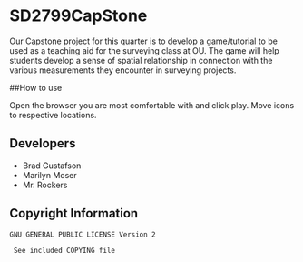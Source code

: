 SD2799CapStone
==============

Our Capstone project for this quarter is to develop a game/tutorial to be used as a teaching aid for the surveying class at OU.  The game will help students develop a sense of spatial relationship in connection with the various measurements they encounter in surveying projects. 

##How to use

Open the browser you are most comfortable with and click play.
Move icons to respective locations.

## Developers

* Brad Gustafson
* Marilyn Moser
* Mr. Rockers

## Copyright Information

``GNU GENERAL PUBLIC LICENSE Version 2``

``` See included COPYING file```


